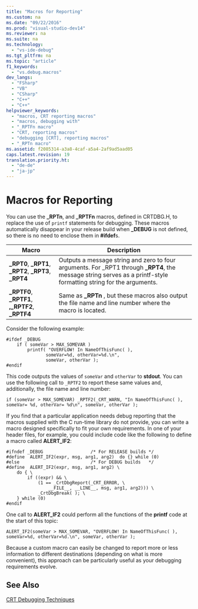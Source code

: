 ```yaml
---
title: "Macros for Reporting"
ms.custom: na
ms.date: "09/22/2016"
ms.prod: "visual-studio-dev14"
ms.reviewer: na
ms.suite: na
ms.technology: 
  - "vs-ide-debug"
ms.tgt_pltfrm: na
ms.topic: "article"
f1_keywords: 
  - "vs.debug.macros"
dev_langs: 
  - "FSharp"
  - "VB"
  - "CSharp"
  - "C++"
  - "C++"
helpviewer_keywords: 
  - "macros, CRT reporting macros"
  - "macros, debugging with"
  - "_RPTFn macro"
  - "CRT, reporting macros"
  - "debugging [CRT], reporting macros"
  - "_RPTn macro"
ms.assetid: f2085314-a3a8-4caf-a5a4-2af9ad5aad05
caps.latest.revision: 19
translation.priority.ht: 
  - "de-de"
  - "ja-jp"
---
```

# Macros for Reporting
You can use the **_RPTn**, and **_RPTFn** macros, defined in CRTDBG.H, to replace the use of `printf` statements for debugging. These macros automatically disappear in your release build when **_DEBUG** is not defined, so there is no need to enclose them in **#ifdef**s.  
  
|Macro|Description|  
|-----------|-----------------|  
|**_RPT0**, **_RPT1**, **_RPT2**, **_RPT3**, **_RPT4**|Outputs a message string and zero to four arguments. For _RPT1 through **_RPT4**, the message string serves as a printf-style formatting string for the arguments.|  
|**_RPTF0**, **_RPTF1**, **,_RPTF2**, **_RPTF4**|Same as **_RPTn** , but these macros also output the file name and line number where the macro is located.|  
  
 Consider the following example:  
  
```  
#ifdef _DEBUG  
    if ( someVar > MAX_SOMEVAR )  
        printf( "OVERFLOW! In NameOfThisFunc( ),  
               someVar=%d, otherVar=%d.\n",  
               someVar, otherVar );  
#endif  
```  
  
 This code outputs the values of `someVar` and `otherVar` to **stdout**. You can use the following call to `_RPTF2` to report these same values and, additionally, the file name and line number:  
  
```  
if (someVar > MAX_SOMEVAR) _RPTF2(_CRT_WARN, "In NameOfThisFunc( ), someVar= %d, otherVar= %d\n", someVar, otherVar );  
```  
  
 If you find that a particular application needs debug reporting that the macros supplied with the C run-time library do not provide, you can write a macro designed specifically to fit your own requirements. In one of your header files, for example, you could include code like the following to define a macro called **ALERT_IF2**:  
  
```  
#ifndef _DEBUG                  /* For RELEASE builds */  
#define  ALERT_IF2(expr, msg, arg1, arg2)  do {} while (0)  
#else                           /* For DEBUG builds   */  
#define  ALERT_IF2(expr, msg, arg1, arg2) \  
    do { \  
        if ((expr) && \  
            (1 == _CrtDbgReport(_CRT_ERROR, \  
                __FILE__, __LINE__, msg, arg1, arg2))) \  
            _CrtDbgBreak( ); \  
    } while (0)  
#endif  
```  
  
 One call to **ALERT_IF2** could perform all the functions of the **printf** code at the start of this topic:  
  
```  
ALERT_IF2(someVar > MAX_SOMEVAR, "OVERFLOW! In NameOfThisFunc( ),   
someVar=%d, otherVar=%d.\n", someVar, otherVar );  
```  
  
 Because a custom macro can easily be changed to report more or less information to different destinations (depending on what is more convenient), this approach can be particularly useful as your debugging requirements evolve.  
  
## See Also  
 [CRT Debugging Techniques](../VS_csharp/crt-debugging-techniques.md)